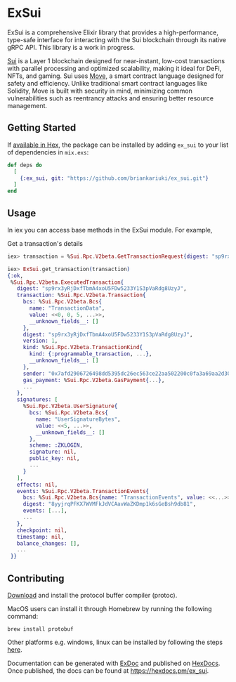 # ExSui

ExSui is a comprehensive Elixir library that provides a high-performance, type-safe interface for interacting with the Sui blockchain through its native gRPC API. This library is a work in progress.

[Sui](https://sui.io/) is a Layer 1 blockchain designed for near-instant, low-cost transactions with parallel processing and optimized scalability, making it ideal for DeFi, NFTs, and gaming. Sui uses [Move](https://sui.io/move), a smart contract language designed for safety and efficiency. Unlike traditional smart contract languages like Solidity, Move is built with security in mind, minimizing common vulnerabilities such as reentrancy attacks and ensuring better resource management.


## Getting Started

If [available in Hex](https://hex.pm/docs/publish), the package can be installed
by adding `ex_sui` to your list of dependencies in `mix.exs`:

```elixir
def deps do
  [
    {:ex_sui, git: "https://github.com/briankariuki/ex_sui.git"}
  ]
end
```

## Usage
In iex you can access base methods in the ExSui module. For example,

Get a transaction's details

```elixir
iex> transaction = %Sui.Rpc.V2beta.GetTransactionRequest{digest: "sp9rx3yRjDxfTbmA4xoU5FDw5233Y1S3pVaRdg8UzyJ", read_mask: %{paths: ["digest", "signatures", "events", "transaction"]}}

iex> ExSui.get_transaction(transaction)
{:ok,
 %Sui.Rpc.V2beta.ExecutedTransaction{
   digest: "sp9rx3yRjDxfTbmA4xoU5FDw5233Y1S3pVaRdg8UzyJ",
   transaction: %Sui.Rpc.V2beta.Transaction{
     bcs: %Sui.Rpc.V2beta.Bcs{
       name: "TransactionData",
       value: <<0, 0, 5, ...>>,
       __unknown_fields__: []
     },
     digest: "sp9rx3yRjDxfTbmA4xoU5FDw5233Y1S3pVaRdg8UzyJ",
     version: 1,
     kind: %Sui.Rpc.V2beta.TransactionKind{
       kind: {:programmable_transaction, ...},
       __unknown_fields__: []
     },
     sender: "0x7afd2906726498dd5395dc26ec563ce22aa502200c0fa3a69aa2d30f2b382027",
     gas_payment: %Sui.Rpc.V2beta.GasPayment{...},
     ...
   },
   signatures: [
     %Sui.Rpc.V2beta.UserSignature{
       bcs: %Sui.Rpc.V2beta.Bcs{
         name: "UserSignatureBytes",
         value: <<5, ...>>,
         __unknown_fields__: []
       },
       scheme: :ZKLOGIN,
       signature: nil,
       public_key: nil,
       ...
     }
   ],
   effects: nil,
   events: %Sui.Rpc.V2beta.TransactionEvents{
     bcs: %Sui.Rpc.V2beta.Bcs{name: "TransactionEvents", value: <<...>>, ...},
     digest: "8yyjrqPFKX7WVMFkJdVCAavWaZKDmp1k6sGeBsh9db81",
     events: [...],
     ...
   },
   checkpoint: nil,
   timestamp: nil,
   balance_changes: [],
   ...
 }}

```


## Contributing

[Download](https://github.com/protocolbuffers/protobuf?tab=readme-ov-file#protobuf-compiler-installation) and install the protocol buffer compiler (protoc).

MacOS users can install it through Homebrew by running the following command: 
```
brew install protobuf
```
Other platforms e.g. windows, linux can be installed by following the steps [here](https://github.com/protocolbuffers/protobuf?tab=readme-ov-file#protobuf-compiler-installation).

Documentation can be generated with [ExDoc](https://github.com/elixir-lang/ex_doc)
and published on [HexDocs](https://hexdocs.pm). Once published, the docs can
be found at <https://hexdocs.pm/ex_sui>.

